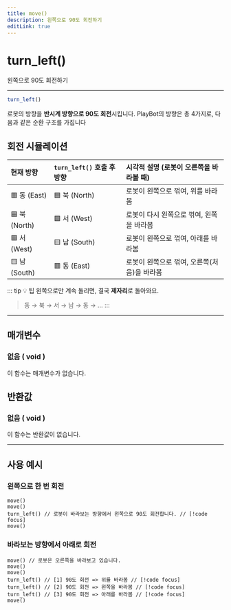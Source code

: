 ```yaml
---
title: move()
description: 왼쪽으로 90도 회전하기
editLink: true
---
```

<Badge type="info" text="함수" /><Badge type="tip" text="기본" />

# turn_left()
왼쪽으로 90도 회전하기
***

```javascript
turn_left()
```
로봇의 방향을 **반시계 방향으로 90도 회전**시킵니다.
PlayBot의 방향은 총 4가지로, 다음과 같은 순환 구조를 가집니다

## 회전 시뮬레이션
| 현재 방향 | `turn_left()` 호출 후 방향 | 시각적 설명 (로봇이 오른쪽을 바라볼 때) |
|:---|:---|:---|
| 🟥 동 (East) | 🟦 북 (North) | 로봇이 왼쪽으로 꺾여, 위를 바라봄 |
| 🟦 북 (North) | 🟩 서 (West) | 로봇이 다시 왼쪽으로 꺾여, 왼쪽을 바라봄 |
| 🟩 서 (West) | 🟨 남 (South) | 로봇이 왼쪽으로 꺾여, 아래를 바라봄 |
| 🟨 남 (South) | 🟥 동 (East) | 로봇이 왼쪽으로 꺾여, 오른쪽(처음)을 바라봄 |
::: tip 💡 팁
왼쪽으로만 계속 돌리면, 결국 **제자리**로 돌아와요.
> 동 → 북 → 서 → 남 → 동 → ...
:::
***
## 매개변수
### **없음 ( void )**
이 함수는 매개변수가 없습니다.
## 반환값
### **없음 ( void )**
이 함수는 반환값이 없습니다.
***
## 사용 예시
### 왼쪽으로 한 번 회전
```javascript{3}
move()
move()
turn_left() // 로봇이 바라보는 방향에서 왼쪽으로 90도 회전합니다. // [!code focus]
move()
```
### 바라보는 방향에서 아래로 회전
```javascript{4-6}
move() // 로봇은 오른쪽을 바라보고 있습니다.
move()
move()
turn_left() // [1] 90도 회전 => 위를 바라봄 // [!code focus]
turn_left() // [2] 90도 회전 => 왼쪽을 바라봄 // [!code focus]
turn_left() // [3] 90도 회전 => 아래를 바라봄 // [!code focus]
move()
```
